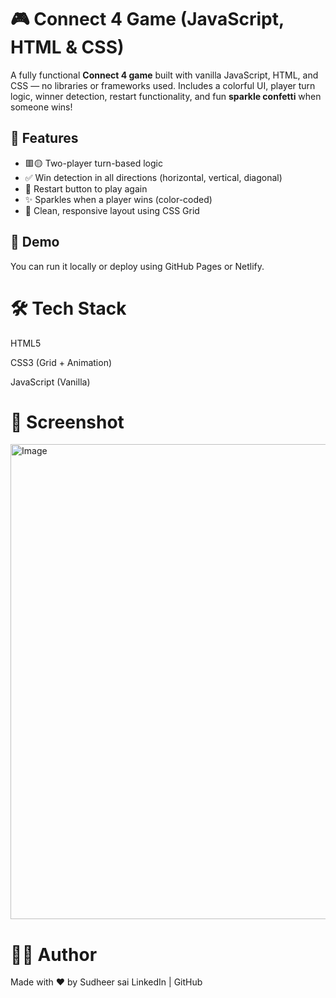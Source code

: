 # 🎮 Connect 4 Game (JavaScript, HTML & CSS)

A fully functional **Connect 4 game** built with vanilla JavaScript, HTML, and CSS — no libraries or frameworks used. Includes a colorful UI, player turn logic, winner detection, restart functionality, and fun **sparkle confetti** when someone wins!

## 🧩 Features

- 🟥🟡 Two-player turn-based logic
- ✅ Win detection in all directions (horizontal, vertical, diagonal)
- 🔁 Restart button to play again
- ✨ Sparkles when a player wins (color-coded)
- 🎨 Clean, responsive layout using CSS Grid

## 🚀 Demo

You can run it locally or deploy using GitHub Pages or Netlify.

# 🛠 Tech Stack

HTML5

CSS3 (Grid + Animation)

JavaScript (Vanilla)

# 📸 Screenshot

<img width="1417" height="760" alt="Image" src="https://github.com/user-attachments/assets/fae46471-0584-40bc-a2ba-e14308ec38a7" />

# 🙋‍♂️ Author
Made with ❤️ by Sudheer sai
LinkedIn | GitHub
